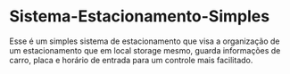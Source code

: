 # Sistema-Estacionamento-Simples
Esse é um simples sistema de estacionamento que visa a organização de um estacionamento que em local storage mesmo, guarda informações de carro, placa e horário de entrada para um controle mais facilitado.
